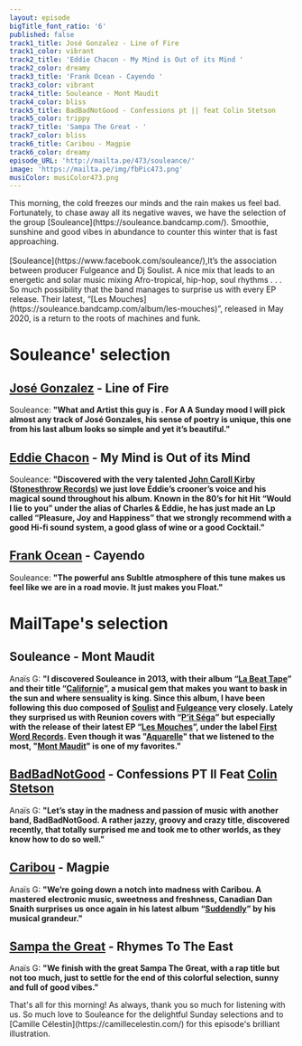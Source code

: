 ```yaml
---
layout: episode
bigTitle_font_ratio: '6'
published: false
track1_title: José Gonzalez - Line of Fire
track1_color: vibrant
track2_title: 'Eddie Chacon - My Mind is Out of its Mind '
track2_color: dreamy
track3_title: 'Frank Ocean - Cayendo '
track3_color: vibrant
track4_title: Souleance - Mont Maudit
track4_color: bliss
track5_title: BadBadNotGood - Confessions pt || feat Colin Stetson
track5_color: trippy
track7_title: 'Sampa The Great - '
track7_color: bliss
track6_title: Caribou - Magpie
track6_color: dreamy
episode_URL: 'http://mailta.pe/473/souleance/'
image: 'https://mailta.pe/img/fbPic473.png'
musiColor: musiColor473.png
---
```

<p id="introduction"> This morning, the cold freezes our minds and the rain makes us feel bad. Fortunately, to chase away all its negative waves, we have the selection of the group [Souleance](https://souleance.bandcamp.com/). Smoothie, sunshine and good vibes in abundance to counter this winter that is fast approaching.
<br><br>
[Souleance](https://www.facebook.com/souleance/),It’s the association between producer Fulgeance and Dj Soulist. A nice mix that leads to an energetic and solar music mixing Afro-tropical, hip-hop, soul rhythms . . . So much possibility that the band manages to surprise us with every EP release. Their latest, “[Les Mouches](https://souleance.bandcamp.com/album/les-mouches)”, released in May 2020, is a return to the roots of machines and funk.
</p>


# Souleance' selection

## [José Gonzalez](http://jose-gonzalez.com/) - Line of Fire
Souleance: **"**What and Artist this guy is . For A A Sunday mood I will pick almost any track of José Gonzales, his sense of poetry is unique, this one from his last album looks so simple and yet it’s beautiful.**"**

## [Eddie Chacon](https://eddiechacon.com/) - My Mind is Out of its Mind
Souleance: **"**Discovered with the very talented [John Caroll Kirby](https://johncarrollkirby.com/) ([Stonesthrow Records](https://www.stonesthrow.com/)) we just love Eddie’s crooner’s voice and his magical sound throughout his album. Known in the 80’s for hit Hit “Would I lie to you” under the alias of Charles & Eddie, he has just made an Lp called “Pleasure, Joy and Happiness” that we strongly recommend with a good Hi-fi sound system, a good glass of wine or a good Cocktail.**"**

## [Frank Ocean](https://blonded.co/) - Cayendo
Souleance: **"**The powerful ans Subltle atmosphere of this tune makes us feel like we are in a road movie. It just makes you Float.**"**


# MailTape's selection

## Souleance - Mont Maudit
Anaïs G: **"**I discovered Souleance in 2013, with their album “[La Beat Tape](https://souleance.bandcamp.com/album/la-beat-tape)” and their title “[Californie](https://souleance.bandcamp.com/album/la-beat-tape)”, a musical gem that makes you want to bask in the sun and where sensuality is king. Since this album, I have been following this duo composed of [Soulist](https://www.facebook.com/soulistofficial/) and [Fulgeance](https://www.facebook.com/fulgeancebeats/) very closely. Lately they surprised us with Reunion covers with “[P’it Séga](https://souleance.bandcamp.com/album/pti-sega-ep)” but especially with the release of their latest EP “[Les Mouches](https://souleance.bandcamp.com/album/les-mouches)”, under the label [First Word Records](http://www.firstwordrecords.com/). Even though it was "[Aquarelle](https://souleance.bandcamp.com/album/les-mouches)" that we listened to the most, "[Mont Maudit](https://souleance.bandcamp.com/album/les-mouches)" is one of my favorites.**"**

## [BadBadNotGood](https://badbadnotgood.bandcamp.com/) - Confessions PT II Feat [Colin Stetson](https://www.colinstetson.com/)
Anaïs G: **"**Let’s stay in the madness and passion of music with another band, BadBadNotGood. A rather jazzy, groovy and crazy title, discovered recently, that totally surprised me and took me to other worlds, as they know how to do so well.**"**

## [Caribou](https://soundcloud.com/caribouband) - Magpie 
Anaïs G: **"**We’re going down a notch into madness with Caribou. A mastered electronic music, sweetness and freshness, Canadian Dan Snaith surprises us once again in his latest album “[Suddendly](https://soundcloud.com/caribouband/sets/suddenly-47811653)” by his musical grandeur.**"**

##  [Sampa the Great](https://www.sampathegreat.com/) - Rhymes To The East 
Anaïs G: **"**We finish with the great Sampa The Great, with a rap title but not too much, just to settle for the end of this colorful selection, sunny and full of good vibes.**"**

<p id="outroduction">That's all for this morning! As always, thank you so much for listening with us. So much love to Souleance for the delightful Sunday selections and to [Camille Célestin](https://camillecelestin.com/) for this episode's brilliant illustration.</p>
